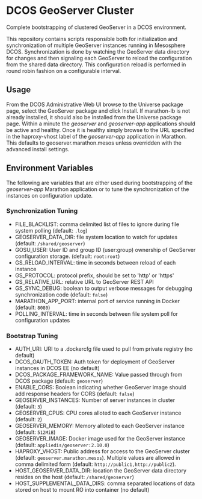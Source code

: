 # DCOS GeoServer Cluster

Complete bootstrapping of clustered GeoServer in a DCOS environment.

This repository contains scripts responsible both for initialization and synchronization of multiple GeoServer instances
running in Mesosphere DCOS. Synchronization is done by watching the GeoServer data directory for changes and then
signaling each GeoServer to reload the configuration from the shared data directory. This configuration reload is
performed in round robin fashion on a configurable interval. 

## Usage

From the DCOS Administrative Web UI browse to the Universe package page, select the GeoServer package and click Install.
If marathon-lb is not already installed, it should also be installed from the Universe package page.
Within a minute the _geoserver_ and _geoserver-app_ applications should be active and healthy. Once it is healthy
simply browse to the URL specified in the haproxy-vhost label of the _geoserver-app_ application in Marathon. This
defaults to geoserver.marathon.mesos unless overridden with the advanced install settings.
  
## Environment Variables

The following are variables that are either used during bootstrapping of the _geoserver-app_ Marathon application
or to tune the synchronization of the instances on configuration update.
 
### Synchronization Tuning
* FILE_BLACKLIST: comma delimited list of files to ignore during file system polling (default: `.log`)
* GEOSERVER_DATA_DIR: file system location to watch for updates (default: `/shared/geoserver`)
* GOSU_USER: User ID and group ID (user:group) ownership of GeoServer configuration storage. (default: `root:root`)
* GS_RELOAD_INTERVAL: time in seconds between reload of each instance
* GS_PROTOCOL: protocol prefix, should be set to 'http' or 'https'
* GS_RELATIVE_URL: relative URL to GeoServer REST API
* GS_SYNC_DEBUG: boolean to output verbose messages for debugging synchronization code (default: `false`)
* MARATHON_APP_PORT: internal port of service running in Docker (default: `8080`)
* POLLING_INTERVAL: time in seconds between file system poll for configuration updates

### Bootstrap Tuning
* AUTH_URI: URI to a .dockercfg file used to pull from private registry (no default)
* DCOS_OAUTH_TOKEN: Auth token for deployment of GeoServer instances in DCOS EE (no default)
* DCOS_PACKAGE_FRAMEWORK_NAME: Value passed through from DCOS package (default: `geoserver`)
* ENABLE_CORS: Boolean indicating whether GeoServer image should add response headers for CORS (default: `false`)
* GEOSERVER_INSTANCES: Number of server instances in cluster (default: `3`)
* GEOSERVER_CPUS: CPU cores alloted to each GeoServer instance (default: `2`)
* GEOSERVER_MEMORY: Memory alloted to each GeoServer instance (default: `512MiB`)
* GEOSERVER_IMAGE: Docker image used for the GeoServer instance (default: `appliedis/geoserver:2.10.0`)
* HAPROXY_VHOST: Public address for access to the GeoServer cluster (default: `geoserver.marathon.mesos`). 
Multiple values are allowed in comma delimited form (default: `http://public1,http://public2`). 
* HOST_GEOSERVER_DATA_DIR: location the GeoServer data directory resides on the host (default: `/shared/geoserver`)
* HOST_SUPPLEMENTAL_DATA_DIRS: comma separated locations of data stored on host to mount RO into container (no default)
